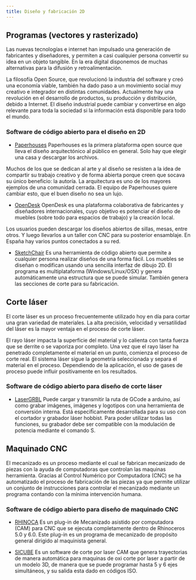 ```yaml
---
title: Diseño y fabricación 2D
---
```

## Programas (vectores y rasterizado)

Las nuevas tecnologías e internet han impulsado una generación de fabricantes y diseñadores, y permiten a casi cualquier persona convertir su idea en un objeto tangible. En la era digital disponemos de muchas alternativas para la difusión y retroalimentación. 

La filosofía Open Source, que revolucionó la industria del software y creó una economía viable, también ha dado paso a un movimiento social muy creativo e integrador en distintas comunidades. Actualmente hay una revolución en el desarrollo de productos, su producción y distribución, debido a Internet. El diseño industrial puede cambiar y convertirse en algo relevante para toda la sociedad si la información está disponible para todo el mundo.

### Software de código abierto para el diseño en 2D

* [Paperhouses](http://paperhouses.co/)
Paperhouses es la primera plataforma open source que lleva el diseño arquitectónico al público en general. Solo hay que elegir una casa y descargar los archivos.

Muchos de los que se dedican al arte y al diseño se resisten a la idea de compartir su trabajo creativo y de forma abierta porque creen que socava su único beneficio: la autoría. La arquitectura es uno de los mayores ejemplos de una comunidad cerrada. El equipo de Paperhouses quiere cambiar esto, que el buen diseño no sea un lujo.

*  [OpenDesk](https://www.opendesk.cc/workspaces/why-choose-opendesk)
OpenDesk es una plataforma colaborativa de fabricantes y diseñadores internacionales, cuyo objetivo es potenciar el diseño de muebles (sobre todo para espacios de trabajo) y la creación local.

Los usuarios pueden descargar los diseños abiertos de sillas, mesas, entre otros. Y luego llevarlos a un taller con CNC para su posterior ensamblaje. En España hay varios puntos conectados a su red.

* [SketchChair](http://www.sketchchair.cc/download.php)
Es una herramienta de código abierto que permite a cualquier persona realizar diseños de una forma fácil. Los muebles se diseñan o modifican usando una sencilla interfaz de dibujo 2D. El programa es multiplataforma (Windows/Linux/OSX) y genera automáticamente una estructura que se puede simular. También genera las secciones de corte para su fabricación.

## Corte láser

El corte láser es un proceso frecuentemente utilizado hoy en día para cortar una gran variedad de materiales. La alta precisión, velocidad y versatilidad del láser es la mayor ventaja en el proceso de corte láser.

El rayo láser impacta la superficie del material y lo calienta con tanta fuerza que se derrite o se vaporiza por completo. Una vez que el rayo láser ha penetrado completamente el material en un punto, comienza el proceso de corte real. El sistema láser sigue la geometría seleccionada y separa el material en el proceso. Dependiendo de la aplicación, el uso de gases de proceso puede influir positivamente en los resultados.

### Software de código abierto para diseño de corte láser

* [LaserGRBL](http://lasergrbl.com/en/download/)
Puede cargar y transmitir la ruta de GCode a arduino, así como grabar imágenes, imágenes y logotipos con una herramienta de conversión interna.
Está específicamente desarrollada para su uso con el cortador y grabador láser hobbist. Para poder utilizar todas las funciones, su grabador debe ser compatible con la modulación de potencia mediante el comando S.

## Maquinado CNC
El mecanizado es un proceso mediante el cual se fabrican mecanizado de piezas con la ayuda de computadoras que controlan las maquinas herramienta. Gracias al Control Numérico por Computadora (CNC) se ha automatizado el proceso de fabricación de las piezas ya que permite utilizar un conjunto de instrucciones para controlar el mecanizado mediante un programa contando con la mínima intervención humana.

### Software de código abierto para diseño de maquinado CNC
* [RHINOCA](https://mecsoft.com/rhinocam-software/)
Es un plug-in de Mecanizado asistido por computadora (CAM) para CNC que se ejecuta completamente dentro de Rhinoceros 5.0 y 6.0. Este plug-in es un programa de mecanizado de propósito general dirigido al maquinista general. 

* [SICUBE](http://www.si-cube.com/)
Es un software de corte por laser CAM que genera trayectorias de manera automática para maquinas de oxi corte por laser a partir de un modelo 3D, de manera que se puede programar hasta  5 y 6 ejes simultáneos, y su salida esta dado en códigos ISO.
